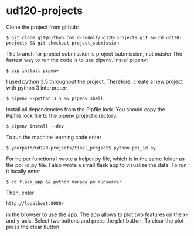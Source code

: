 ud120-projects
==============

Clone the project from github:
```
$ git clone git@github.com:d-rudolf/ud120-projects.git && cd ud120-projects && git checkout project_submission 
```

The branch for project submission is project_submission, not master
The fastest way to run the code is to use pipenv.
Install pipenv:
```
$ pip install pipenv
```
I used python 3.5 throughout the project. Therefore, create a new project with python 3 interpreter:
```
$ pipenv --python 3.5 && pipenv shell
```
Install all dependencies from the Pipfile.lock. You should copy the Pipfile.lock file to the pipenv project directory. 
```
$ pipenv install --dev
```
To run the machine learning code enter
```
$ yourpath/ud120-projects/final_project$ python poi_id.py 
```
For helper functions I wrote a helper.py file, which is in the same folder as the poi_id.py file. 
I also wrote a small flask app to visualize the data. To run it locally enter
```
$ cd flask_app && python manage.py runserver 
```

Then, enter 
```
http://localhost:8080/
``` 
in the browser to use the app. The app allows to plot two features on the x- and y-axis. 
Select two buttons and press the plot button. To clear the plot press the clear button.